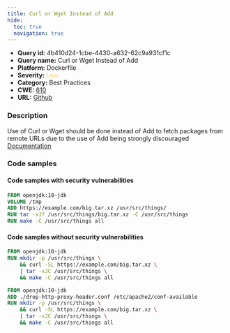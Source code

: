```yaml
---
title: Curl or Wget Instead of Add
hide:
  toc: true
  navigation: true
---
```


<style>
  .highlight .hll {
    background-color: #ff171742;
  }
  .md-content {
    max-width: 1100px;
    margin: 0 auto;
  }
</style>

-   **Query id:** 4b410d24-1cbe-4430-a632-62c9a931cf1c
-   **Query name:** Curl or Wget Instead of Add
-   **Platform:** Dockerfile
-   **Severity:** <span style="color:#edd57e">Low</span>
-   **Category:** Best Practices
-   **CWE:** <a href="https://cwe.mitre.org/data/definitions/610.html" onclick="newWindowOpenerSafe(event, 'https://cwe.mitre.org/data/definitions/610.html')">610</a>
-   **URL:** [Github](https://github.com/Checkmarx/kics/tree/master/assets/queries/dockerfile/curl_or_wget_instead_of_add)

### Description
Use of Curl or Wget should be done instead of Add to fetch packages from remote URLs due to the use of Add being strongly discouraged<br>
[Documentation](https://docs.docker.com/develop/develop-images/dockerfile_best-practices/)

### Code samples
#### Code samples with security vulnerabilities
```dockerfile title="Positive test num. 1 - dockerfile file" hl_lines="3"
FROM openjdk:10-jdk
VOLUME /tmp
ADD https://example.com/big.tar.xz /usr/src/things/
RUN tar -xJf /usr/src/things/big.tar.xz -C /usr/src/things
RUN make -C /usr/src/things all

```


#### Code samples without security vulnerabilities
```dockerfile title="Negative test num. 1 - dockerfile file"
FROM openjdk:10-jdk
RUN mkdir -p /usr/src/things \
    && curl -SL https://example.com/big.tar.xz \
    | tar -xJC /usr/src/things \
    && make -C /usr/src/things all

```
```dockerfile title="Negative test num. 2 - dockerfile file"
FROM openjdk:10-jdk
ADD ./drop-http-proxy-header.conf /etc/apache2/conf-available
RUN mkdir -p /usr/src/things \
    && curl -SL https://example.com/big.tar.xz \
    | tar -xJC /usr/src/things \
    && make -C /usr/src/things all

```
